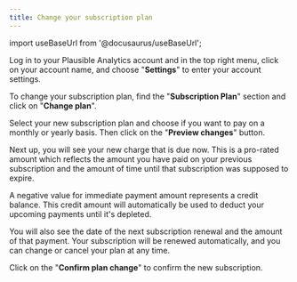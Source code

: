 ```yaml
---
title: Change your subscription plan
---
```


import useBaseUrl from '@docusaurus/useBaseUrl';

Log in to your Plausible Analytics account and in the top right menu, click on your account name, and choose "**Settings**" to enter your account settings.

To change your subscription plan, find the "**Subscription Plan**" section and click on "**Change plan**".

Select your new subscription plan and choose if you want to pay on a monthly or yearly basis. Then click on the "**Preview changes**" button.

Next up, you will see your new charge that is due now. This is a pro-rated amount which reflects the amount you have paid on your previous subscription and the amount of time until that subscription was supposed to expire. 

A negative value for immediate payment amount represents a credit balance. This credit amount will automatically be used to deduct your upcoming payments until it's depleted.

You will also see the date of the next subscription renewal and the amount of that payment. Your subscription will be renewed automatically, and you can change or cancel your plan at any time.

Click on the "**Confirm plan change**" to confirm the new subscription.
